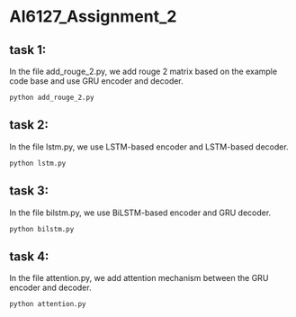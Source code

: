 # AI6127_Assignment_2

## task 1:
In the file add_rouge_2.py, we add rouge 2 matrix based on the example code base and use GRU encoder and decoder.
```
python add_rouge_2.py
```

## task 2:
In the file lstm.py, we use LSTM-based encoder and LSTM-based decoder.
```
python lstm.py
```

## task 3:
In the file bilstm.py, we use BiLSTM-based encoder and GRU decoder.
```
python bilstm.py
```

## task 4:
In the file attention.py, we add attention mechanism between the GRU encoder and decoder.
```
python attention.py
```

